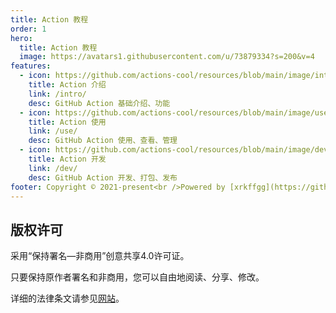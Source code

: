```yaml
---
title: Action 教程
order: 1
hero:
  title: Action 教程
  image: https://avatars1.githubusercontent.com/u/73879334?s=200&v=4
features:
  - icon: https://github.com/actions-cool/resources/blob/main/image/intro.png?raw=true
    title: Action 介绍
    link: /intro/
    desc: GitHub Action 基础介绍、功能
  - icon: https://github.com/actions-cool/resources/blob/main/image/use.png?raw=true
    title: Action 使用
    link: /use/
    desc: GitHub Action 使用、查看、管理
  - icon: https://github.com/actions-cool/resources/blob/main/image/dev.png?raw=true
    title: Action 开发
    link: /dev/
    desc: GitHub Action 开发、打包、发布
footer: Copyright © 2021-present<br />Powered by [xrkffgg](https://github.com/xrkffgg)
---
```


## 版权许可

采用“保持署名—非商用”创意共享4.0许可证。

只要保持原作者署名和非商用，您可以自由地阅读、分享、修改。

详细的法律条文请参见[网站](https://creativecommons.org/licenses/by-nc/4.0/)。
